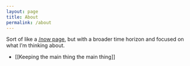 ```yaml
---
layout: page
title: About
permalink: /about
---
```


Sort of like a [/now page](https://sivers.org/nowff), but with a broader time horizon and focused on what I’m thinking about.

- [[Keeping the main thing the main thing]]